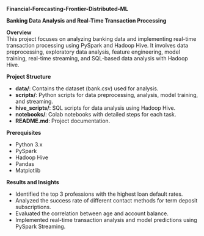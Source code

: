 **Financial-Forecasting-Frontier-Distributed-ML**

**Banking Data Analysis and Real-Time Transaction Processing**

**Overview**  
This project focuses on analyzing banking data and implementing real-time transaction processing using PySpark and Hadoop Hive. It involves data preprocessing, exploratory data analysis, feature engineering, model training, real-time streaming, and SQL-based data analysis with Hadoop Hive.

**Project Structure**  
- **data/**: Contains the dataset (bank.csv) used for analysis.  
- **scripts/**: Python scripts for data preprocessing, analysis, model training, and streaming.  
- **hive_scripts/**: SQL scripts for data analysis using Hadoop Hive.  
- **notebooks/**: Colab notebooks with detailed steps for each task.  
- **README.md**: Project documentation.  

**Prerequisites**  
- Python 3.x  
- PySpark  
- Hadoop Hive  
- Pandas  
- Matplotlib  

**Results and Insights**  
- Identified the top 3 professions with the highest loan default rates.  
- Analyzed the success rate of different contact methods for term deposit subscriptions.  
- Evaluated the correlation between age and account balance.  
- Implemented real-time transaction analysis and model predictions using PySpark Streaming.

